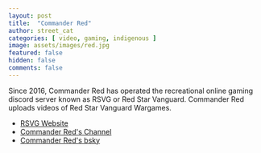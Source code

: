 ```yaml
---
layout: post
title:  "Commander Red"
author: street_cat
categories: [ video, gaming, indigenous ]
image: assets/images/red.jpg
featured: false
hidden: false
comments: false
---
```


Since 2016, Commander Red has operated the recreational online gaming discord server known as RSVG or Red Star Vanguard. Commander Red uploads videos of Red Star Vanguard Wargames.

* <a href="https://rsvg.org/">RSVG Website</a>
* <a href="https://www.youtube.com/@CommanderRedVega">Commander Red's Channel</a>
* <a href="https://bsky.app/profile/commanderred.bsky.social">Commander Red's bsky</a>
